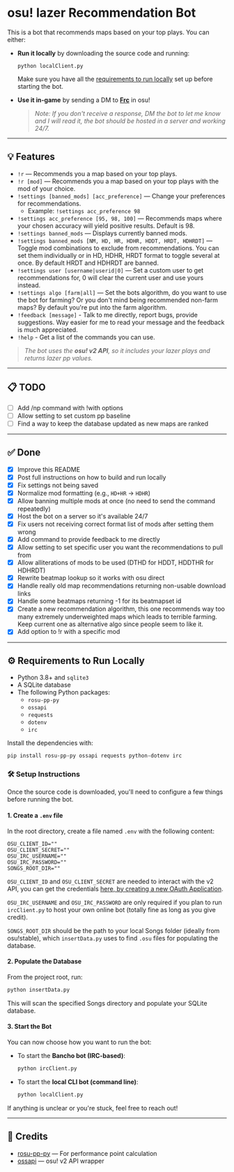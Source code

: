 # osu! lazer Recommendation Bot

This is a bot that recommends maps based on your top plays. You can either:

- **Run it locally** by downloading the source code and running:

    ```
    python localClient.py
    ```

    Make sure you have all the [requirements to run locally](https://github.com/Frc-dev/FrcBot/tree/master?tab=readme-ov-file#%EF%B8%8F-requirements-to-run-locally) set up before starting the bot.

- **Use it in-game** by sending a DM to [**Frc**](https://osu.ppy.sh/users/4638940) in osu!  
  > _Note: If you don't receive a response, DM the bot to let me know and I will read it, the bot should be hosted in a server and working 24/7._

---

## 💡 Features

- `!r` — Recommends you a map based on your top plays.
- `!r [mod]` — Recommends you a map based on your top plays with the mod of your choice.
- `!settings [banned_mods] [acc_preference]` — Change your preferences for recommendations.
  - Example: `!settings acc_preference 98`
- `!settings acc_preference [95, 98, 100]` — Recommends maps where your chosen accuracy will yield positive results. Default is 98.
- `!settings banned_mods` — Displays currently banned mods.
- `!settings banned_mods [NM, HD, HR, HDHR, HDDT, HRDT, HDHRDT]` — Toggle mod combinations to exclude from recommendations. You can set them individually or in HD, HDHR, HRDT format to toggle several at once. By default HRDT and HDHRDT are banned.
- `!settings user [username|userid|0]` — Set a custom user to get recommendations for, 0 will clear the current user and use yours instead.
- `!settings algo [farm|all]` — Set the bots algorithm, do you want to use the bot for farming? Or you don't mind being recommended non-farm maps? By default you're put into the farm algorithm.
- `!feedback [message]` - Talk to me directly, report bugs, provide suggestions. Way easier for me to read your message and the feedback is much appreciated.
- `!help` - Get a list of the commands you can use.

> _The bot uses the **osu! v2 API**, so it includes your lazer plays and returns lazer pp values._

---

## 📋 TODO

- [ ] Add /np command with !with options
- [ ] Allow setting to set custom pp baseline
- [ ] Find a way to keep the database updated as new maps are ranked

---

## ✅ Done

- [x] Improve this README
- [x] Post full instructions on how to build and run locally
- [x] Fix settings not being saved
- [x] Normalize mod formatting (e.g., `HD+HR` → `HDHR`)
- [x] Allow banning multiple mods at once (no need to send the command repeatedly)
- [x] Host the bot on a server so it's available 24/7
- [x] Fix users not receiving correct format list of mods after setting them wrong
- [x] Add command to provide feedback to me directly
- [x] Allow setting to set specific user you want the recommendations to pull from
- [x] Allow alliterations of mods to be used (DTHD for HDDT, HDDTHR for HDHRDT)
- [x] Rewrite beatmap lookup so it works with osu direct
- [x] Handle really old map recommendations returning non-usable download links
- [x] Handle some beatmaps returning -1 for its beatmapset id
- [x] Create a new recommendation algorithm, this one recommends way too many extremely underweighted maps which leads to terrible farming. Keep current one as alternative algo since people seem to like it.
- [x] Add option to !r with a specific mod
      
---

## ⚙️ Requirements to Run Locally

- Python 3.8+ and `sqlite3`
- A SQLite database
- The following Python packages:
  - `rosu-pp-py`
  - `ossapi`
  - `requests`
  - `dotenv`
  - `irc`

Install the dependencies with:

```bash
pip install rosu-pp-py ossapi requests python-dotenv irc
```
### 🛠️ Setup Instructions

Once the source code is downloaded, you'll need to configure a few things before running the bot.

#### 1. Create a `.env` file

In the root directory, create a file named `.env` with the following content:

```env
OSU_CLIENT_ID=""
OSU_CLIENT_SECRET=""
OSU_IRC_USERNAME=""
OSU_IRC_PASSWORD=""
SONGS_ROOT_DIR=""
```

`OSU_CLIENT_ID` and `OSU_CLIENT_SECRET` are needed to interact with the v2 API, you can get the credentials [here, by creating a new OAuth Application](https://osu.ppy.sh/home/account/edit).

`OSU_IRC_USERNAME` and `OSU_IRC_PASSWORD` are only required if you plan to run `ircClient.py` to host your own online bot (totally fine as long as you give credit).

`SONGS_ROOT_DIR` should be the path to your local Songs folder (ideally from osu!stable), which `insertData.py` uses to find `.osu` files for populating the database.

#### 2. Populate the Database

From the project root, run:

```bash
python insertData.py
```

This will scan the specified Songs directory and populate your SQLite database.


#### 3. Start the Bot

You can now choose how you want to run the bot:

- To start the **Bancho bot (IRC-based)**:

  ```bash
  python ircClient.py
  ```

- To start the **local CLI bot (command line)**:

  ```bash
  python localClient.py
  ```
  
If anything is unclear or you're stuck, feel free to reach out!

---

## 🧠 Credits

- [rosu-pp-py](https://github.com/4nykey/rosu-pp-py) — For performance point calculation
- [ossapi](https://github.com/ppy/ossapi) — osu! v2 API wrapper
